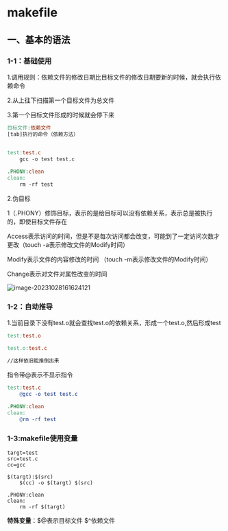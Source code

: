 # makefile

##  一、基本的语法 

### 1-1：基础使用

1.调用规则：依赖文件的修改日期比目标文件的修改日期要新的时候，就会执行依赖命令

2.从上往下扫描第一个目标文件为总文件

3.第一个目标文件形成的时候就会停下来

```makefile
目标文件:依赖文件
[tab]执行的命令（依赖方法）


test:test.c
	gcc -o test test.c
    
.PHONY:clean
clean:
	rm -rf test
```

2.伪目标

1（.PHONY）修饰目标，表示的是给目标可以没有依赖关系，表示总是被执行的，即使目标文件存在 

Access表示访问的时间，但是不是每次访问都会改变，可能到了一定访问次数才更改（touch -a表示修改文件的Modify时间）

Modify表示文件的内容修改的时间 	（touch -m表示修改文件的Modify时间）

Change表示对文件对属性改变的时间

![image-20231028161624121](C:\Users\old\AppData\Roaming\Typora\typora-user-images\image-20231028161624121.png)

### 1-2：自动推导

1.当前目录下没有test.o就会查找test.o的依赖关系，形成一个test.o,然后形成test

```makefile
test:test.o

test.o:test.c

//这样依旧能推倒出来
```

指令带@表示不显示指令

```makefile
test:test.c
	@gcc -o test test.c
    
.PHONY:clean
clean:
	@rm -rf test
```

### 1-3:makefile使用变量

```
targt=test
src=test.c
cc=gcc

$(targt):$(src)
	$(cc) -o $(targt) $(src)

.PHONY:clean
clean:
	rm -rf $(targt)
```

**特殊变量**：$@表示目标文件  $^依赖文件